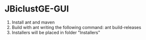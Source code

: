 # JBiclustGE-GUI

1. Install ant and maven
2. Build with ant writing the following command:  ant build-releases
3. Installers will be placed in folder "Installers"
